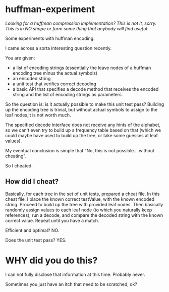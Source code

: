 # huffman-experiment
*Looking for a huffman compression implementation? This is not it, sorry. This is in NO shape or form some thing that
anybody will find useful*

Some experiments with huffman encoding.


I came across a sorta interesting question recently.

You are given:
- a list of encoding strings (essentially the leave nodes of a huffman encoding tree minus the actual symbols)
- an encoded string
- a unit test that verifies correct decoding
- a basic API that specifies a decode method that receives the encoded string and the list of encoding strings as parameters.

So the question is: is it actually possible to make this unit test pass?
Building up the encoding tree is trivial, but without actual symbols to assign to the leaf nodes,it is 
not worth much.

The specified decode interface does not receive any hints of the alphabet, so we can't even try to build up a 
frequency table based on that (which we could maybe have used to build up the tree, or take some guesses at leaf values).

My eventual conclusion is simple that "No, this is not possible....without cheating".

So I cheated.

## How did I cheat?
Basically, for each tree in the set of unit tests, prepared a cheat file.
In this cheat file, I place the known correct testValue, with the known encoded string.
Proceed to build up the tree with provided leaf nodes.
Then basically randomly assign values to each leaf node (to which you naturally keep references), run a decode, 
and compare the decoded string with the known correct value.
Repeat until you have a match. 

Efficient and optimal? 
NO.

Does the unit test pass?
YES.

# WHY did you do this?
I can not fully disclose that information at this time. 
Probably never.

Sometimes you just have an itch that need to be scratched, ok?



